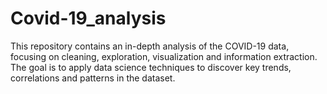 # Covid-19_analysis
This repository contains an in-depth analysis of the COVID-19 data, focusing on cleaning, exploration, visualization and information extraction. The goal is to apply data science techniques to discover key trends, correlations and patterns in the dataset.
